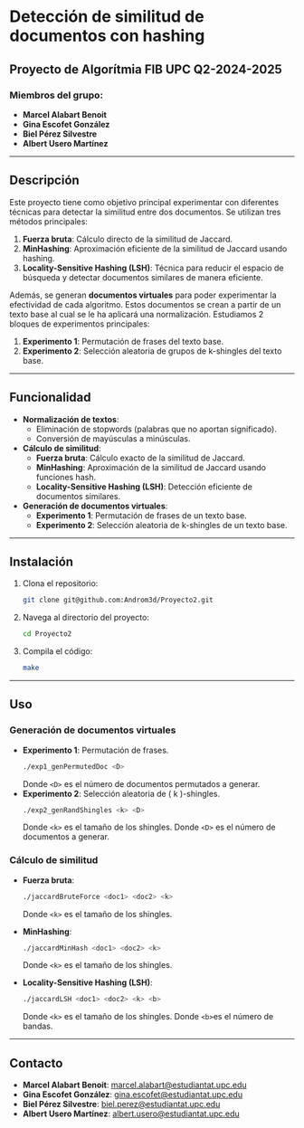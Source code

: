 # Detección de similitud de documentos con hashing
## Proyecto de Algorítmia FIB UPC Q2-2024-2025

### Miembros del grupo:
- **Marcel Alabart Benoit**
- **Gina Escofet González**
- **Biel Pérez Silvestre**
- **Albert Usero Martínez**

---

## Descripción
Este proyecto tiene como objetivo principal experimentar con diferentes técnicas para detectar la similitud entre dos documentos. Se utilizan tres métodos principales:
1. **Fuerza bruta**: Cálculo directo de la similitud de Jaccard.
2. **MinHashing**: Aproximación eficiente de la similitud de Jaccard usando hashing.
3. **Locality-Sensitive Hashing (LSH)**: Técnica para reducir el espacio de búsqueda y detectar documentos similares de manera eficiente.

Además, se generan **documentos virtuales** para poder experimentar la efectividad de cada algoritmo. Estos documentos se crean a partir de un texto base al cual se le ha aplicará una normalización. Estudiamos 2 bloques de experimentos principales:
1. **Experimento 1**: Permutación de frases del texto base.
2. **Experimento 2**: Selección aleatoria de grupos de k-shingles del texto base.

---

## Funcionalidad
- **Normalización de textos**:
  - Eliminación de stopwords (palabras que no aportan significado).
  - Conversión de mayúsculas a minúsculas.
- **Cálculo de similitud**:
  - **Fuerza bruta**: Cálculo exacto de la similitud de Jaccard.
  - **MinHashing**: Aproximación de la similitud de Jaccard usando funciones hash.
  - **Locality-Sensitive Hashing (LSH)**: Detección eficiente de documentos similares.
- **Generación de documentos virtuales**:
  - **Experimento 1**: Permutación de frases de un texto base.
  - **Experimento 2**: Selección aleatoria de k-shingles de un texto base.

---

## Instalación
1. Clona el repositorio:
   ```bash
   git clone git@github.com:Androm3d/Proyecto2.git
   ```
2. Navega al directorio del proyecto:
   ```bash
   cd Proyecto2
   ```
3. Compila el código:
   ```bash
   make
   ```

---

## Uso
### Generación de documentos virtuales
- **Experimento 1**: Permutación de frases.
  ```bash
  ./exp1_genPermutedDoc <D>
  ```
	Donde `<D>` es el número de documentos permutados a generar.
- **Experimento 2**: Selección aleatoria de \( k \)-shingles.
  ```bash
  ./exp2_genRandShingles <k> <D>
  ```
  Donde `<k>` es el tamaño de los shingles.
	Donde `<D>` es el número de documentos a generar.

### Cálculo de similitud
- **Fuerza bruta**:
  ```bash
  ./jaccardBruteForce <doc1> <doc2> <k>
  ```
	Donde `<k>` es el tamaño de los shingles.

- **MinHashing**:
  ```bash
  ./jaccardMinHash <doc1> <doc2> <k>
  ```
	Donde `<k>` es el tamaño de los shingles.

- **Locality-Sensitive Hashing (LSH)**:
  ```bash
  ./jaccardLSH <doc1> <doc2> <k> <b>
  ```
	Donde `<k>` es el tamaño de los shingles.
	Donde `<b>`es el número de bandas.

---

## Contacto
- **Marcel Alabart Benoit**: [marcel.alabart@estudiantat.upc.edu](mailto:marcel.alabart@estudiantat.upc.edu)
- **Gina Escofet González**: [gina.escofet@estudiantat.upc.edu](mailto:gina.escofet@estudiantat.upc.edu)
- **Biel Pérez Silvestre**: [biel.perez@estudiantat.upc.edu](mailto:biel.perez@estudiantat.upc.edu)
- **Albert Usero Martínez**: [albert.usero@estudiantat.upc.edu](mailto:albert.usero@estudiantat.upc.edu)

